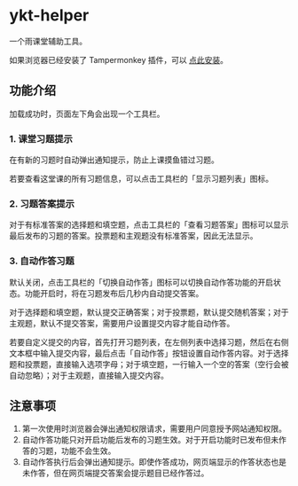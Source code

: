 # ykt-helper

一个雨课堂辅助工具。

如果浏览器已经安装了 Tampermonkey 插件，可以 [点此安装](https://raw.githubusercontent.com/hotwords123/yuketang-helper/gh-pages/yuketang-helper.user.js)。

## 功能介绍

加载成功时，页面左下角会出现一个工具栏。

### 1. 课堂习题提示

在有新的习题时自动弹出通知提示，防止上课摸鱼错过习题。

若要查看这堂课的所有习题信息，可以点击工具栏的「显示习题列表」图标。

### 2. 习题答案提示

对于有标准答案的选择题和填空题，点击工具栏的「查看习题答案」图标可以显示最后发布的习题的答案。投票题和主观题没有标准答案，因此无法显示。

### 3. 自动作答习题

默认关闭，点击工具栏的「切换自动作答」图标可以切换自动作答功能的开启状态。功能开启时，将在习题发布后几秒内自动提交答案。

对于选择题和填空题，默认提交正确答案；对于投票题，默认提交随机答案；对于主观题，默认不提交答案，需要用户设置提交内容才能自动作答。

若要自定义提交的内容，首先打开习题列表，在左侧列表中选择习题，然后在右侧文本框中输入提交内容，最后点击「自动作答」按钮设置自动作答内容。对于选择题和投票题，直接输入选项字母；对于填空题，一行输入一个空的答案（空行会被自动忽略）；对于主观题，直接输入提交内容。

## 注意事项

1. 第一次使用时浏览器会弹出通知权限请求，需要用户同意授予网站通知权限。
2. 自动作答功能只对开启功能后发布的习题生效。对于开启功能时已发布但未作答的习题，功能不会生效。
3. 自动作答执行后会弹出通知提示。即使作答成功，网页端显示的作答状态也是未作答，但在网页端提交答案会提示题目已经作答过。

